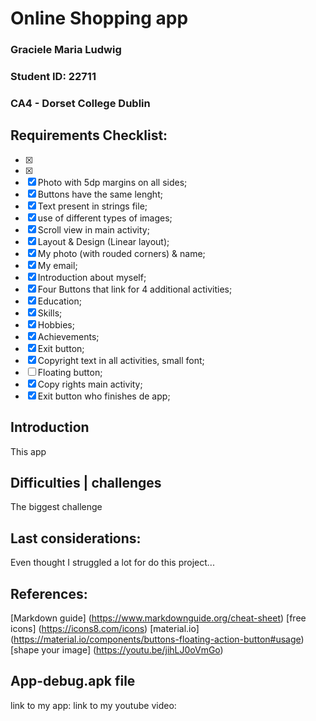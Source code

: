 # **Online Shopping app**
### Graciele Maria Ludwig
### Student ID: 22711
### CA4 - Dorset College Dublin

## Requirements Checklist:
- [x] 
- [x] 
- [x] Photo with 5dp margins on all sides;
- [x] Buttons have the same lenght;
- [x] Text present in strings file;
- [x] use of different types of images;
- [x] Scroll view in main activity;
- [x] Layout & Design (Linear layout);
- [x] My photo (with rouded corners) & name;
- [x] My email;
- [x] Introduction about myself;
- [x] Four Buttons that link for 4 additional activities;
- [x] Education;
- [x] Skills;
- [x] Hobbies;
- [x] Achievements;
- [x] Exit button;
- [x] Copyright text in all activities, small font;
- [ ] Floating button;
- [x] Copy rights main activity;
- [x] Exit button who finishes de app;

## Introduction
This app

## Difficulties | challenges
The biggest challenge

## Last considerations:
Even thought I struggled a lot for do this project...

## References:
[Markdown guide] (https://www.markdownguide.org/cheat-sheet)
[free icons] (https://icons8.com/icons)
[material.io] (https://material.io/components/buttons-floating-action-button#usage)
[shape your image] (https://youtu.be/jihLJ0oVmGo)

## App-debug.apk file
link to my app:
link to my youtube video:  
